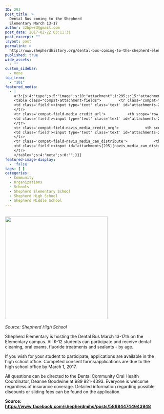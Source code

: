 ```yaml
---
ID: 293
post_title: >
  Dental Bus coming to the Shepherd
  Elementary March 13-17
author: 32bpwr3@gmail.com
post_date: 2017-02-22 03:11:31
post_excerpt: ""
layout: post
permalink: >
  http://www.shepherdhistory.org/dental-bus-coming-to-the-shepherd-elementary-march-13-17/
published: true
wide_assets:
  - ""
custom_sidebar:
  - none
top_term:
  - "101"
featured_media:
  - |
    a:3:{s:4:"type";s:5:"image";s:10:"attachment";i:295;s:15:"attachment_data";a:33:{s:2:"id";i:295;s:5:"title";s:21:"teeth-whitening-800px";s:8:"filename";s:25:"teeth-whitening-800px.png";s:3:"url";s:83:"http://www.shepherdhistory.org/wp-content/uploads/2017/02/teeth-whitening-800px.png";s:4:"link";s:110:"http://www.shepherdhistory.org/dental-bus-coming-to-the-shepherd-elementary-march-13-17/teeth-whitening-800px/";s:3:"alt";s:0:"";s:6:"author";s:1:"1";s:11:"description";s:0:"";s:7:"caption";s:0:"";s:4:"name";s:21:"teeth-whitening-800px";s:6:"status";s:7:"inherit";s:10:"uploadedTo";i:293;s:4:"date";i:1487733027000;s:8:"modified";i:1487733027000;s:9:"menuOrder";i:0;s:4:"mime";s:9:"image/png";s:4:"type";s:5:"image";s:7:"subtype";s:3:"png";s:4:"icon";s:67:"http://www.shepherdhistory.org/wp-includes/images/media/default.png";s:13:"dateFormatted";s:17:"February 22, 2017";s:6:"nonces";a:3:{s:6:"update";s:10:"a4c70486b4";s:6:"delete";s:10:"4f0cb14639";s:4:"edit";s:10:"379f311a8c";}s:8:"editLink";s:69:"http://www.shepherdhistory.org/wp-admin/post.php?post=295&action=edit";s:4:"meta";b:0;s:10:"authorName";s:17:"32bpwr3@gmail.com";s:14:"uploadedToLink";s:69:"http://www.shepherdhistory.org/wp-admin/post.php?post=293&action=edit";s:15:"uploadedToTitle";s:56:"Dental Bus coming to the Shepherd Elementary March 13-17";s:15:"filesizeInBytes";i:116627;s:21:"filesizeHumanReadable";s:6:"114 KB";s:6:"height";i:800;s:5:"width";i:800;s:11:"orientation";s:9:"landscape";s:5:"sizes";a:4:{s:9:"thumbnail";a:4:{s:6:"height";i:140;s:5:"width";i:140;s:3:"url";s:91:"http://www.shepherdhistory.org/wp-content/uploads/2017/02/teeth-whitening-800px-140x140.png";s:11:"orientation";s:9:"landscape";}s:6:"medium";a:4:{s:6:"height";i:336;s:5:"width";i:336;s:3:"url";s:91:"http://www.shepherdhistory.org/wp-content/uploads/2017/02/teeth-whitening-800px-336x336.png";s:11:"orientation";s:9:"landscape";}s:5:"large";a:4:{s:6:"height";i:771;s:5:"width";i:771;s:3:"url";s:91:"http://www.shepherdhistory.org/wp-content/uploads/2017/02/teeth-whitening-800px-771x771.png";s:11:"orientation";s:9:"landscape";}s:4:"full";a:4:{s:3:"url";s:83:"http://www.shepherdhistory.org/wp-content/uploads/2017/02/teeth-whitening-800px.png";s:6:"height";i:800;s:5:"width";i:800;s:11:"orientation";s:9:"landscape";}}s:6:"compat";a:2:{s:4:"item";s:1710:"<input type="hidden" name="attachments[295][menu_order]" value="0" /><p class="media-types media-types-required-info">Required fields are marked <span class="required">*</span></p>
    <table class="compat-attachment-fields">		<tr class='compat-field-media_credit'>			<th scope='row' class='label'><label for='attachments-295-media_credit'><span class='alignleft'>Credit</span><br class='clear' /></label></th>
    <td class='field'><input type='text' class='text' id='attachments-295-media_credit' name='attachments[295][media_credit]' value=''  /></td>
    </tr>
    <tr class='compat-field-media_credit_url'>			<th scope='row' class='label'><label for='attachments-295-media_credit_url'><span class='alignleft'>Credit URL</span><br class='clear' /></label></th>
    <td class='field'><input type='text' class='text' id='attachments-295-media_credit_url' name='attachments[295][media_credit_url]' value=''  /></td>
    </tr>
    <tr class='compat-field-navis_media_credit_org'>			<th scope='row' class='label'><label for='attachments-295-navis_media_credit_org'><span class='alignleft'>Organization</span><br class='clear' /></label></th>
    <td class='field'><input type='text' class='text' id='attachments-295-navis_media_credit_org' name='attachments[295][navis_media_credit_org]' value=''  /></td>
    </tr>
    <tr class='compat-field-navis_media_can_distribute'>			<th scope='row' class='label'><label for='attachments-295-navis_media_can_distribute'><span class='alignleft'>Can<br />distribute?</span><br class='clear' /></label></th>
    <td class='field'><input id="attachments[295][navis_media_can_distribute]" name="attachments[295][navis_media_can_distribute]" type="checkbox" value="1"  /></td>
    </tr>
    </table>";s:4:"meta";s:0:"";}}}
featured-image-display:
  - 'false'
tags: [ ]
categories:
  - Community
  - Organizations
  - Schools
  - Shepherd Elementary School
  - Shepherd High School
  - Shepherd Middle School
---
```

<h2><img class="alignnone size-medium wp-image-295" src="http://www.shepherdhistory.org/wp-content/uploads/2017/02/teeth-whitening-800px-336x336.png" alt="" width="336" height="336" /></h2>
<em>Source: Shepherd High School</em>

Shepherd Elementary is hosting the Dental Bus March 13-17th on the Elementary campus. All K-12 students can participate and receive dental cleaning, oral exams, fluoride treatments and sealants - by age.

If you wish for your student to participate, applications are available in the high school office. Competed consent forms/applications are due to the high school office by March 1, 2017.

All questions can be directed to the Dental Community Oral Health Coordinator, Deanne Goodwine at 989 921-4393. Everyone is welcome regardless of insurance coverage. Detailed information regarding possible discounts or sliding fees can be found on the application.

<strong>Source: </strong><a href="https://www.facebook.com/shepherdmihs/posts/588844744643948"><strong>https://www.facebook.com/shepherdmihs/posts/588844744643948</strong></a>